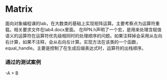 # Matrix
面向对象编程课的lab，在大数类的基础上实现矩阵运算。主要考察点为运算符重载。相关要求文件在lab4.docx里面。
在RPN.h声明了一个宏，是用来处理含赋值语义的运算符在运算符优先级相同时的处理顺序的问题。如果注释掉会采用从左向右计算，如果不注释，会从右向左计算。实现方法在该类的一个函数，equal_handle。主要是控制了在生成后缀表达式时，运算符的出栈顺序。

### 通过的测试案例
 -A + B
